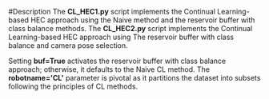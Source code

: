 #Description
The **CL_HEC1.py** script implements the Continual Learning-based HEC approach using the Naive method and the reservoir buffer with class balance methods. The **CL_HEC2.py** script implements the Continual Learning-based HEC approach using The reservoir buffer with class balance and camera pose selection.

Setting **buf=True** activates the reservoir buffer with class balance approach; otherwise, it defaults to the Naive CL method. The **robotname='CL'** parameter is pivotal as it partitions the dataset into subsets following the principles of CL methods.
